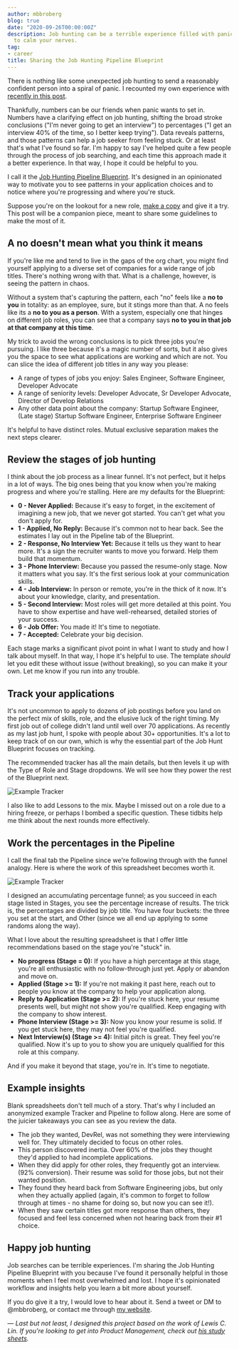 ```yaml
---
author: mbbroberg
blog: true
date: "2020-09-26T00:00:00Z"
description: Job hunting can be a terrible experience filled with panic. Use data
  to calm your nerves.
tag:
- career
title: Sharing the Job Hunting Pipeline Blueprint
---
```


There is nothing like some unexpected job hunting to send a reasonably confident person into a spiral of panic. I recounted my own experience with [recently in this post](2020-05-03-nonlinear-job-hunting.md). 

Thankfully, numbers can be our friends when panic wants to set in. Numbers have a clarifying effect on job hunting, shifting the broad stroke conclusions ("I'm never going to get an interview") to percentages ("I get an interview 40% of the time, so I better keep trying"). Data reveals patterns, and those patterns can help a job seeker from feeling stuck. Or at least that's what I've found so far. I'm happy to say I've helped quite a few people through the process of job searching, and each time this approach made it a better experience. In that way, I hope it could be helpful to you. 

I call it the [Job Hunting Pipeline Blueprint](https://bit.ly/JobPipelineBrueprint). It's designed in an opinionated way to motivate you to see patterns in your application choices and to notice where you're progressing and where you're stuck.

Suppose you're on the lookout for a new role, [make a copy](https://bit.ly/JobPipelineBrueprint) and give it a try. This post will be a companion piece, meant to share some guidelines to make the most of it. 

## A no doesn't mean what you think it means

If you're like me and tend to live in the gaps of the org chart, you might find yourself applying to a diverse set of companies for a wide range of job titles. There's nothing wrong with that. What is a challenge, however, is seeing the pattern in chaos. 

Without a system that's capturing the pattern, each "no" feels like a **no to you** in totality: as an employee, sure, but it stings more than that. A no feels like its a **no to you as a person**. With a system, especially one that hinges on different job roles, you can see that a company says **no to you in that job at that company at this time**. 

My trick to avoid the wrong conclusions is to pick three jobs you're pursuing. I like three because it's a magic number of sorts, but it also gives you the space to see what applications are working and which are not. You can slice the idea of different job titles in any way you please:

- A range of types of jobs you enjoy: Sales Engineer, Software Engineer, Developer Advocate
- A range of seniority levels: Developer Advocate, Sr Developer Advocate, Director of Develop Relations
- Any other data point about the company: Startup Software Engineer, (Late stage) Startup Software Engineer, Enterprise Software Engineer

It's helpful to have distinct roles. Mutual exclusive separation makes the next steps clearer.

## Review the stages of job hunting

I think about the job process as a linear funnel. It's not perfect, but it helps in a lot of ways. The big ones being that you know when you're making progress and where you're stalling. Here are my defaults for the Blueprint:

- **0 - Never Applied:**    Because it's easy to forget, in the excitement of imagining a new job, that we never got started. You can't get what you don't apply for.
- **1 - Applied, No Reply:** Because it's common not to hear back. See the estimates I lay out in the Pipeline tab of the Blueprint.
- **2 - Response, No Interview Yet:**   Because it tells us they want to hear more. It's a sign the recruiter wants to move you forward. Help them build that momentum. 
- **3 - Phone Interview:**  Because you passed the resume-only stage. Now it matters what you say. It's the first serious look at your communication skills. 
- **4 - Job Interview:**    In person or remote, you're in the thick of it now. It's about your knowledge, clarity, and presentation.
- **5 - Second Interview:** Most roles will get more detailed at this point. You have to show expertise and have well-rehearsed, detailed stories of your success.
- **6 - Job Offer:**    You made it! It's time to negotiate.
- **7 - Accepted:** Celebrate your big decision.

Each stage marks a significant pivot point in what I want to study and how I talk about myself. In that way, I hope it's helpful to use. The template _should_ let you edit these without issue (without breaking), so you can make it your own.  Let me know if you run into any trouble.

## Track your applications 

It's not uncommon to apply to dozens of job postings before you land on the perfect mix of skills, role, and the elusive luck of the right timing. My first job out of college didn't land until well over 70 applications. As recently as my last job hunt, I spoke with people about 30+ opportunities. It's a lot to keep track of on our own, which is why the essential part of the Job Hunt Blueprint focuses on tracking.

The recommended tracker has all the main details, but then levels it up with the Type of Role and Stage dropdowns. We will see how they power the rest of the Blueprint next.

![Example Tracker](../assets/images/job-hunting-pipeline-blueprint-example-tracker-mbbroberg.png)

I also like to add Lessons to the mix. Maybe I missed out on a role due to a hiring freeze, or perhaps I bombed a specific question. These tidbits help me think about the next rounds more effectively.

## Work the percentages in the Pipeline 

I call the final tab the Pipeline since we're following through with the funnel analogy. Here is where the work of this spreadsheet becomes worth it. 

![Example Tracker](../assets/images/job-hunting-pipeline-blueprint-example-pipeline-mbbroberg.png)

I designed an accumulating percentage funnel; as you succeed in each stage listed in Stages, you see the percentage increase of results. The trick is, the percentages are divided by job title. You have four buckets: the three you set at the start, and Other (since we all end up applying to some randoms along the way). 

What I love about the resulting spreadsheet is that I offer little recommendations based on the stage you're "stuck" in. 

* **No progress (Stage = 0):** If you have a high percentage at this stage, you're all enthusiastic with no follow-through just yet. Apply or abandon and move on. 
* **Applied (Stage >= 1):** If you're not making it past here, reach out to people you know at the company to help your application along.
* **Reply to Application (Stage >= 2):** If you're stuck here, your resume presents well, but might not show you're qualified. Keep engaging with the company to show interest.
* **Phone Interview (Stage >= 3):** Now you know your resume is solid. If you get stuck here, they may not feel you're qualified. 
* **Next Interview(s) (Stage >= 4):** Initial pitch is great. They feel you're qualified. Now it's up to you to show you are uniquely qualified for this role at this company.

And if you make it beyond that stage, you're in. It's time to negotiate. 

## Example insights

Blank spreadsheets don't tell much of a story. That's why I included an anonymized example Tracker and Pipeline to follow along. Here are some of the juicier takeaways you can see as you review the data. 

- The job they wanted, DevRel, was not something they were interviewing well for. They ultimately decided to focus on other roles. 
- This person discovered inertia. Over 60% of the jobs they thought they'd applied to had incomplete applications.
- When they did apply for other roles, they frequently got an interview. (92% conversion). Their resume was solid for those jobs, but not their wanted position.
- They found they heard back from Software Engineering jobs, but only when they actually applied (again, it's common to forget to follow through at times - no shame for doing so, but now you can see it!).
- When they saw certain titles got more response than others, they focused and feel less concerned when not hearing back from their #1 choice.

## Happy job hunting 

Job searches can be terrible experiences. I'm sharing the Job Hunting Pipeline Blueprint with you because I've found it personally helpful in those moments when I feel most overwhelmed and lost. I hope it's opinionated workflow and insights help you learn a bit more about yourself. 

If you do give it a try, I would love to hear about it. Send a tweet or DM to @mbbroberg, or contact me through [my website](https://mbbroberg.fun).

—
*Last but not least, I designed this project based on the work of Lewis C. Lin. If you're looking to get into Product Management, check out [his study sheets](https://bit.ly/PMPrepPlan).*